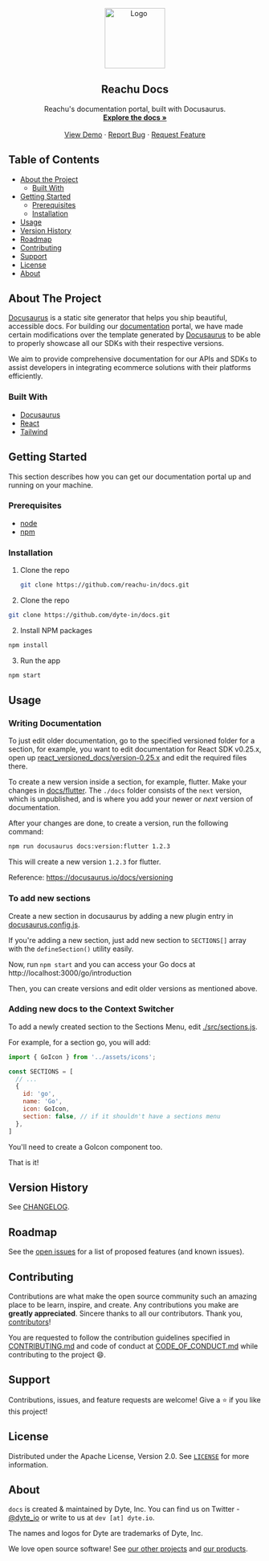 <!-- PROJECT LOGO -->
<p align="center">
  <a href="https://reachu.io">
    <img src="https://assets.reachu.io/logo-outlined.png" alt="Logo" width="120">
  </a>

  <h2 align="center">Reachu Docs</h2>

  <p align="center">
    Reachu's documentation portal, built with Docusaurus.
    <br />
    <a href="https://docs.reachu.io"><strong>Explore the docs »</strong></a>
    <br />
    <br />
    <a href="https://app.reachu.io">View Demo</a>
    ·
    <a href="https://github.com/reachu-in/docs/issues">Report Bug</a>
    ·
    <a href="https://github.com/reachu-in/docs/issues">Request Feature</a>
  </p>
</p>

## Table of Contents

- [About the Project](#about-the-project)
  - [Built With](#built-with)
- [Getting Started](#getting-started)
  - [Prerequisites](#prerequisites)
  - [Installation](#installation)
- [Usage](#usage)
- [Version History](#version-history)
- [Roadmap](#roadmap)
- [Contributing](#contributing)
- [Support](#support)
- [License](#license)
- [About](#about)

## About The Project

[Docusaurus](https://docusaurus.io/) is a static site generator that helps you ship beautiful, accessible docs. For building our [documentation](https://docs.reachu.io) portal, we have made certain modifications over the template generated by [Docusaurus](https://docusaurus.io) to be able to properly showcase all our SDKs with their respective versions.

We aim to provide comprehensive documentation for our APIs and SDKs to assist developers in integrating ecommerce solutions with their platforms efficiently.

### Built With

- [Docusaurus](https://docusaurus.io/)
- [React](https://reactjs.org/)
- [Tailwind](https://tailwindcss.com/)

## Getting Started

This section describes how you can get our documentation portal up and running on your machine.

### Prerequisites

- [node](https://nodejs.org/en/)
- [npm](https://www.npmjs.com/)

### Installation

1. Clone the repo
   ```sh
   git clone https://github.com/reachu-in/docs.git

1. Clone the repo

```sh
git clone https://github.com/dyte-in/docs.git
```

2. Install NPM packages

```sh
npm install
```

3. Run the app

```sh
npm start
```

<!-- USAGE EXAMPLES -->

## Usage

<!-- In usage, mention how to edit the docs, how to update versions, etc. -->

### Writing Documentation

To just edit older documentation, go to the specified versioned folder for a section, for example, you want to edit documentation for React SDK v0.25.x, open up [react_versioned_docs/version-0.25.x](./react_versioned_docs/version-0.25.x) and edit the required files there.

To create a new version inside a section, for example, flutter. Make your changes in [docs/flutter](./docs/flutter). The `./docs` folder consists of the `next` version, which is unpublished, and is where you add your newer or _next_ version of documentation.

After your changes are done, to create a version, run the following command:

```sh
npm run docusaurus docs:version:flutter 1.2.3
```

This will create a new version `1.2.3` for flutter.

Reference: https://docusaurus.io/docs/versioning

### To add new sections

Create a new section in docusaurus by adding a new plugin entry in [docusaurus.config.js](./docusaurus.config.js).

If you're adding a new section, just add new section to `SECTIONS[]` array with the `defineSection()` utility easily.

Now, run `npm start` and you can access your Go docs at http://localhost:3000/go/introduction

Then, you can create versions and edit older versions as mentioned above.

### Adding new docs to the Context Switcher

To add a newly created section to the Sections Menu, edit [./src/sections.js](src/sections.js).

For example, for a section go, you will add:

```jsx
import { GoIcon } from '../assets/icons';

const SECTIONS = [
  // ...
  {
    id: 'go',
    name: 'Go',
    icon: GoIcon,
    section: false, // if it shouldn't have a sections menu
  },
]
```

You'll need to create a GoIcon component too.

That is it!

<!-- CHANGELOG -->

## Version History

See [CHANGELOG](./CHANGELOG.md).

<!-- ROADMAP -->

## Roadmap

See the [open issues](https://github.com/dyte-in/docs/issues) for a list of proposed features (and known issues).

<!-- CONTRIBUTING -->

## Contributing

Contributions are what make the open source community such an amazing place to be learn, inspire, and create. Any contributions you make are **greatly appreciated**. Sincere thanks to all our contributors. Thank you, [contributors](https://github.com/dyte-in/docs/graphs/contributors)!

You are requested to follow the contribution guidelines specified in [CONTRIBUTING.md](./CONTRIBUTING.md) and code of conduct at [CODE_OF_CONDUCT.md](./CODE_OF_CONDUCT.md) while contributing to the project :smile:.

## Support

Contributions, issues, and feature requests are welcome!
Give a ⭐️ if you like this project!

<!-- LICENSE -->

## License

Distributed under the Apache License, Version 2.0. See [`LICENSE`](./LICENSE) for more information.

<!-- MARKDOWN LINKS & IMAGES -->
<!-- https://www.markdownguide.org/basic-syntax/#reference-style-links -->

## About

`docs` is created & maintained by Dyte, Inc. You can find us on Twitter - [@dyte_io](https://twitter.com/dyte_io) or write to us at `dev [at] dyte.io`.

The names and logos for Dyte are trademarks of Dyte, Inc.

We love open source software! See [our other projects](https://github.com/dyte-in) and [our products](https://dyte.io).
